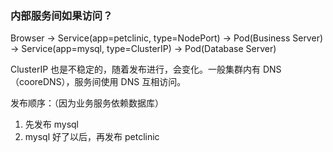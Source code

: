 ### 内部服务间如果访问？

Browser -> Service(app=petclinic, type=NodePort)
        -> Pod(Business Server)
        -> Service(app=mysql, type=ClusterIP)
        -> Pod(Database Server)

ClusterIP 也是不稳定的，随着发布进行，会变化。一般集群内有 DNS（cooreDNS），服务间使用 DNS 互相访问。

发布顺序：（因为业务服务依赖数据库）

1. 先发布 mysql
2. mysql 好了以后，再发布 petclinic
